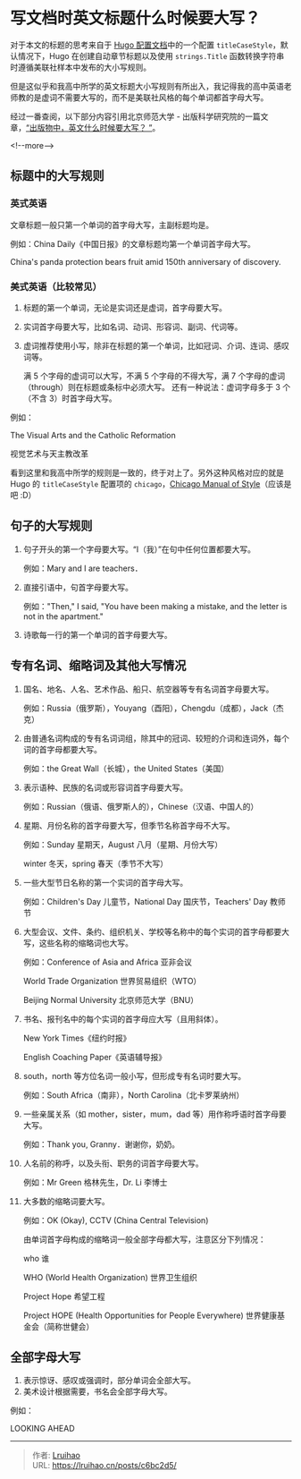 # 写文档时英文标题什么时候要大写？


对于本文的标题的思考来自于 [Hugo 配置文档](https://gohugo.io/getting-started/configuration/#titlecasestyle)中的一个配置 `titleCaseStyle`，默认情况下，Hugo 在创建自动章节标题以及使用 `strings.Title` 函数转换字符串时遵循美联社样本中发布的大小写规则。

但是这似乎和我高中所学的英文标题大小写规则有所出入，我记得我的高中英语老师教的是虚词不需要大写的，而不是美联社风格的每个单词都首字母大写。

经过一番查阅，以下部分内容引用北京师范大学 - 出版科学研究院的一篇文章，[“出版物中，英文什么时候要大写？ ”](https://pub.bnu.edu.cn/jzyg1/72203.html)。

&lt;!--more--&gt;

## 标题中的大写规则

### 英式英语

文章标题一般只第一个单词的首字母大写，主副标题均是。

例如：China Daily《中国日报》的文章标题均第一个单词首字母大写。

China&#39;s panda protection bears fruit amid 150th anniversary of discovery.

### 美式英语（比较常见）

1. 标题的第一个单词，无论是实词还是虚词，首字母要大写。
2. 实词首字母要大写，比如名词、动词、形容词、副词、代词等。
3. 虚词推荐使用小写，除非在标题的第一个单词，比如冠词、介词、连词、感叹词等。

    满 5 个字母的虚词可以大写，不满 5 个字母的不得大写，满 7 个字母的虚词（through）则在标题或条标中必须大写。
    还有一种说法：虚词字母多于 3 个（不含 3）时首字母大写。

例如：

The Visual Arts and the Catholic Reformation

视觉艺术与天主教改革

看到这里和我高中所学的规则是一致的，终于对上了。另外这种风格对应的就是 Hugo 的 `titleCaseStyle` 配置项的 `chicago`，[Chicago Manual of Style](https://www.chicagomanualofstyle.org/home.html)（应该是吧 :D）

## 句子的大写规则

1. 句子开头的第一个字母要大写。“I（我）”在句中任何位置都要大写。

    例如：Mary and I are teachers．

2. 直接引语中，句首字母要大写。

    例如：&#34;Then,&#34; I said, &#34;You have been making a mistake, and the letter is not in the apartment.&#34;

3. 诗歌每一行的第一个单词的首字母要大写。

## 专有名词、缩略词及其他大写情况

1. 国名、地名、人名、艺术作品、船只、航空器等专有名词首字母要大写。

    例如：Russia（俄罗斯），Youyang（酉阳），Chengdu（成都），Jack（杰克）

2. 由普通名词构成的专有名词词组，除其中的冠词、较短的介词和连词外，每个词的首字母都要大写。

    例如：the Great Wall（长城），the United States（美国）

3. 表示语种、民族的名词或形容词首字母要大写。

    例如：Russian（俄语、俄罗斯人的），Chinese（汉语、中国人的）

4. 星期、月份名称的首字母要大写，但季节名称首字母不大写。

    例如：Sunday 星期天，August 八月（星期、月份大写）

    winter 冬天，spring 春天（季节不大写）

5. 一些大型节日名称的第一个实词的首字母大写。

    例如：Children&#39;s Day 儿童节，National Day 国庆节，Teachers&#39; Day 教师节

6. 大型会议、文件、条约、组织机关、学校等名称中的每个实词的首字母都要大写，这些名称的缩略词也大写。

    例如：Conference of Asia and Africa   亚非会议

    World Trade Organization 世界贸易组织（WTO）

    Beijing Normal University 北京师范大学（BNU）

7. 书名、报刊名中的每个实词的首字母应大写（且用斜体）。

    New York Times《纽约时报》

    English Coaching Paper《英语辅导报》

8. south，north 等方位名词一般小写，但形成专有名词时要大写。

    例如：South Africa（南非），North Carolina（北卡罗莱纳州）

9. 一些亲属关系（如 mother，sister，mum，dad 等）用作称呼语时首字母要大写。

    例如：Thank you, Granny．谢谢你，奶奶。

10. 人名前的称呼，以及头衔、职务的词首字母要大写。

    例如：Mr Green 格林先生，Dr. Li 李博士

11. 大多数的缩略词要大写。

    例如：OK (Okay), CCTV (China Central Television)

    由单词首字母构成的缩略词一般全部字母都大写，注意区分下列情况：

    who 谁

    WHO (World Health Organization) 世界卫生组织

    Project Hope 希望工程

    Project HOPE (Health Opportunities for People Everywhere) 世界健康基金会（简称世健会）

## 全部字母大写

1. 表示惊讶、感叹或强调时，部分单词会全部大写。
2. 美术设计根据需要，书名会全部字母大写。

例如：

LOOKING AHEAD


---

> 作者: [Lruihao](https://github.com/Lruihao)  
> URL: https://lruihao.cn/posts/c6bc2d5/  

